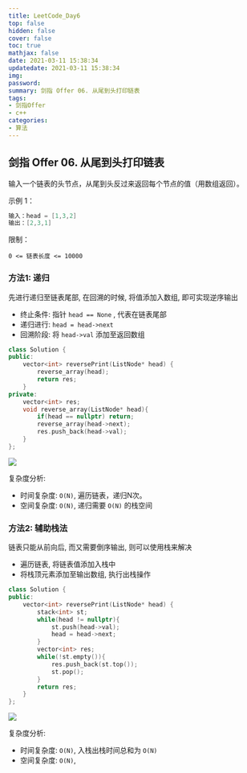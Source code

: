 ```yaml
---
title: LeetCode_Day6
top: false
hidden: false
cover: false
toc: true
mathjax: false
date: 2021-03-11 15:38:34
updatedate: 2021-03-11 15:38:34
img:
password:
summary: 剑指 Offer 06. 从尾到头打印链表
tags:
- 剑指Offer
- c++
categories:
- 算法
---
```


## 剑指 Offer 06. 从尾到头打印链表

输入一个链表的头节点，从尾到头反过来返回每个节点的值（用数组返回）。

示例 1：

```cpp
输入：head = [1,3,2]
输出：[2,3,1]
```

限制：

`0 <= 链表长度 <= 10000`

### 方法1: 递归

先进行递归至链表尾部, 在回溯的时候, 将值添加入数组, 即可实现逆序输出

- 终止条件: 指针 `head == None` , 代表在链表尾部
- 递归进行: `head = head->next`
- 回溯阶段: 将 `head->val` 添加至返回数组

```cpp
class Solution {
public:
    vector<int> reversePrint(ListNode* head) {
        reverse_array(head);
        return res;
    }
private:
    vector<int> res;
    void reverse_array(ListNode* head){
        if(head == nullptr) return;       
        reverse_array(head->next);
        res.push_back(head->val);    
    }
};
```

![](https://cdn.jsdelivr.net/gh/liuyaanng/Blog_source@master/blog_images/img/20210311120222.png)

复杂度分析: 
- 时间复杂度: `O(N)`,  遍历链表，递归N次。
- 空间复杂度:	`O(N)`, 递归需要 `O(N)` 的栈空间

### 方法2: 辅助栈法

链表只能从前向后, 而又需要倒序输出, 则可以使用栈来解决

- 遍历链表, 将链表值添加入栈中
- 将栈顶元素添加至输出数组, 执行出栈操作

```cpp
class Solution {
public:
    vector<int> reversePrint(ListNode* head) {
        stack<int> st;
        while(head != nullptr){
            st.push(head->val);
            head = head->next;
        }
        vector<int> res;
        while(!st.empty()){
            res.push_back(st.top());
            st.pop();
        }
        return res;
    }
};
```

![](https://cdn.jsdelivr.net/gh/liuyaanng/Blog_source@master/blog_images/img/20210311162411.png)

复杂度分析: 
- 时间复杂度: `O(N)`, 入栈出栈时间总和为 `O(N)`
- 空间复杂度:  `O(N)`, 


